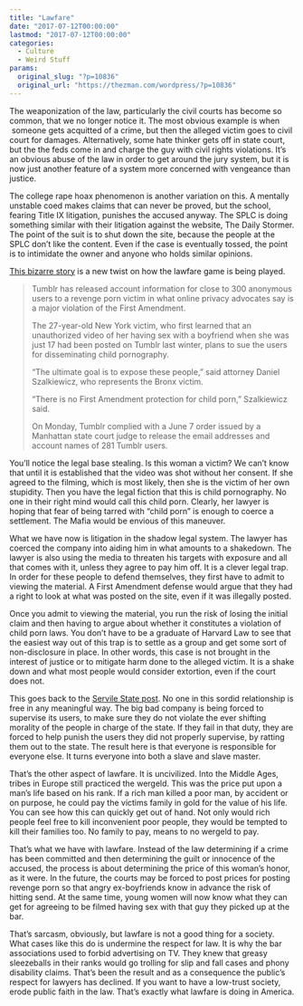 ```yaml
---
title: "Lawfare"
date: "2017-07-12T00:00:00"
lastmod: "2017-07-12T00:00:00"
categories:
  - Culture
  - Weird Stuff
params:
  original_slug: "?p=10836"
  original_url: "https://thezman.com/wordpress/?p=10836"
---
```


The weaponization of the law, particularly the civil courts has become
so common, that we no longer notice it. The most obvious example is when
 someone gets acquitted of a crime, but then the alleged victim goes to
civil court for damages. Alternatively, some hate thinker gets off in
state court, but the the feds come in and charge the guy with civil
rights violations. It’s an obvious abuse of the law in order to get
around the jury system, but it is now just another feature of a system
more concerned with vengeance than justice.

The college rape hoax phenomenon is another variation on this. A
mentally unstable coed makes claims that can never be proved, but the
school, fearing Title IX litigation, punishes the accused anyway. The
SPLC is doing something similar with their litigation against the
website, The Daily Stormer. The point of the suit is to shut down the
site, because the people at the SPLC don’t like the content. Even if the
case is eventually tossed, the point is to intimidate the owner and
anyone who holds similar opinions.

<a
href="http://nypost.com/2017/07/11/tumblr-releases-info-of-users-who-shared-revenge-porn/"
rel="noopener" target="_blank">This bizarre story</a> is a new twist on
how the lawfare game is being played.

> Tumblr has released account information for close to 300 anonymous
> users to a revenge porn victim in what online privacy advocates say is
> a major violation of the First Amendment.
>
> The 27-year-old New York victim, who first learned that an
> unauthorized video of her having sex with a boyfriend when she was
> just 17 had been posted on Tumblr ​​last winter, plans to sue the users
> for disseminating child pornography.
>
> “The ultimate goal is to expose these people,” said attorney Daniel
> Szalkiewicz, who represents the Bronx victim.
>
> “There is no First Amendment protection for child porn,” Szalkiewicz
> said.
>
> On Monday​,​ Tumblr complied with a June 7 order issued by a Manhattan
> state court judge to release the email addresses and account names of
> 281 Tumblr users.

You’ll notice the legal base stealing. Is this woman a victim? We can’t
know that until it is established that the video was shot without her
consent. If she agreed to the filming, which is most likely, then she is
the victim of her own stupidity. Then you have the legal fiction that
this is child pornography. No one in their right mind would call this
child porn. Clearly, her lawyer is hoping that fear of being tarred with
“child porn” is enough to coerce a settlement. The Mafia would be
envious of this maneuver.

What we have now is litigation in the shadow legal system. The lawyer
has coerced the company into aiding him in what amounts to a shakedown.
The lawyer is also using the media to threaten his targets with exposure
and all that comes with it, unless they agree to pay him off. It is a
clever legal trap. In order for these people to defend themselves, they
first have to admit to viewing the material. A First Amendment defense
would argue that they had a right to look at what was posted on the
site, even if it was illegally posted.

Once you admit to viewing the material, you run the risk of losing the
initial claim and then having to argue about whether it constitutes a
violation of child porn laws. You don’t have to be a graduate of Harvard
Law to see that the easiest way out of this trap is to settle as a group
and get some sort of non-disclosure in place. In other words, this case
is not brought in the interest of justice or to mitigate harm done to
the alleged victim. It is a shake down and what most people would
consider extortion, even if the court does not.

This goes back to the
<a href="http://thezman.com/wordpress/?p=10804" rel="noopener"
target="_blank">Servile State post</a>. No one in this sordid
relationship is free in any meaningful way. The big bad company is being
forced to supervise its users, to make sure they do not violate the ever
shifting morality of the people in charge of the state. If they fail in
that duty, they are forced to help punish the users they did not
properly supervise, by ratting them out to the state. The result here is
that everyone is responsible for everyone else. It turns everyone into
both a slave and slave master.

That’s the other aspect of lawfare. It is uncivilized. Into the Middle
Ages, tribes in Europe still practiced the wergeld. This was the price
put upon a man’s life based on his rank. If a rich man killed a poor
man, by accident or on purpose, he could pay the victims family in gold
for the value of his life. You can see how this can quickly get out of
hand. Not only would rich people feel free to kill inconvenient poor
people, they would be tempted to kill their families too. No family to
pay, means to no wergeld to pay.

That’s what we have with lawfare. Instead of the law determining if a
crime has been committed and then determining the guilt or innocence of
the accused, the process is about determining the price of this woman’s
honor, as it were. In the future, the courts may be forced to post
prices for posting revenge porn so that angry ex-boyfriends know in
advance the risk of hitting send. At the same time, young women will now
know what they can get for agreeing to be filmed having sex with that
guy they picked up at the bar.

That’s sarcasm, obviously, but lawfare is not a good thing for a
society. What cases like this do is undermine the respect for law. It is
why the bar associations used to forbid advertising on TV. They knew
that greasy sleezeballs in their ranks would go trolling for slip and
fall cases and phony disability claims. That’s been the result and as a
consequence the public’s respect for lawyers has declined. If you want
to have a low-trust society, erode public faith in the law. That’s
exactly what lawfare is doing in America.
